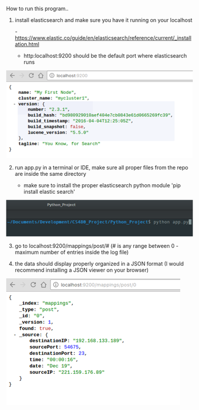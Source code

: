 How to run this program..

1. install elasticsearch and make sure you have it running on your localhost

	-https://www.elastic.co/guide/en/elasticsearch/reference/current/_installation.html

	- http:localhost:9200 should be the default port where elasticsearch runs

![Alt text](/README_images/localhost.png?raw=true "Localhost")

2. run app.py in a terminal or IDE, make sure all proper files from the repo are inside the same directory

	- make sure to install the proper elasticsearch python module 'pip install elastic search'

![Alt text](/README_images/terminal.png?raw=true "Terminal")

3. go to localhost:9200/mappings/post/# (# is any range between 0 - maximum number of entries inside the log file)

4. the data should display properly organized in a JSON format (I would recommend installing a JSON viewer on your browser)

![Alt text](/README_images/api.png?raw=true "API")
